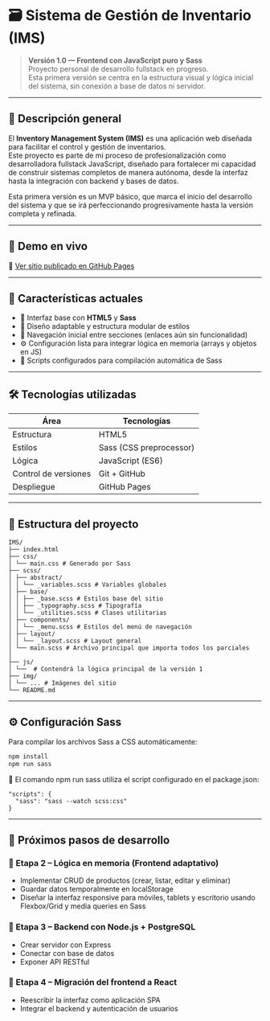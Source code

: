 # 🗃️ Sistema de Gestión de Inventario (IMS)

> **Versión 1.0 — Frontend con JavaScript puro y Sass**  
> Proyecto personal de desarrollo fullstack en progreso.  
> Esta primera versión se centra en la estructura visual y lógica inicial del sistema, sin conexión a base de datos ni servidor.

---

## 🧠 **Descripción general**

El **Inventory Management System (IMS)** es una aplicación web diseñada para facilitar el control y gestión de inventarios.  
Este proyecto es parte de mi proceso de profesionalización como desarrolladora fullstack JavaScript, diseñado para fortalecer mi capacidad de construir sistemas completos de manera autónoma, desde la interfaz hasta la integración con backend y bases de datos.

Esta primera versión es un MVP básico, que marca el inicio del desarrollo del sistema y que se irá perfeccionando progresivamente hasta la versión completa y refinada.

---

## 🚀 **Demo en vivo**
🔗 [Ver sitio publicado en GitHub Pages](https://nydsanchez.github.io/IMS)

---

## 🧩 **Características actuales**

- 🎨 Interfaz base con **HTML5** y **Sass**
- 📱 Diseño adaptable y estructura modular de estilos
- 🧭 Navegación inicial entre secciones (enlaces aún sin funcionalidad)
- ⚙️ Configuración lista para integrar lógica en memoria (arrays y objetos en JS)
- 🔧 Scripts configurados para compilación automática de Sass

---

## 🛠️ **Tecnologías utilizadas**

| Área | Tecnologías |
|------|--------------|
| Estructura | HTML5 |
| Estilos | Sass (CSS preprocessor) |
| Lógica | JavaScript (ES6) |
| Control de versiones | Git + GitHub |
| Despliegue | GitHub Pages |

---

## 📁 **Estructura del proyecto**
```text
IMS/
├── index.html
├── css/
│ └── main.css # Generado por Sass
├── scss/
│ ├── abstract/
│ │ └── _variables.scss # Variables globales 
│ ├── base/
│ │ ├── _base.scss # Estilos base del sitio
│ │ ├── _typography.scss # Tipografía
│ │ └── _utilities.scss # Clases utilitarias
│ ├── components/
│ │ └── _menu.scss # Estilos del menú de navegación
│ ├── layout/
│ │ └── _layout.scss # Layout general
│ └── main.scss # Archivo principal que importa todos los parciales
│
├── js/
│ └──  # Contendrá la lógica principal de la versión 1
├── img/
│ └── ... # Imágenes del sitio
└── README.md
```
---

## ⚙️ **Configuración Sass**

Para compilar los archivos Sass a CSS automáticamente:

```bash
npm install
npm run sass
```

📘 El comando npm run sass utiliza el script configurado en el package.json:
```
"scripts": {
  "sass": "sass --watch scss:css"
}
```
---
## 🎯 **Próximos pasos de desarrollo**

### 🔹 Etapa 2 – Lógica en memoria (Frontend adaptativo)

- Implementar CRUD de productos (crear, listar, editar y eliminar)
- Guardar datos temporalmente en localStorage
- Diseñar la interfaz responsive para móviles, tablets y escritorio usando Flexbox/Grid y media queries en Sass

### 🔹 Etapa 3 – Backend con Node.js + PostgreSQL

- Crear servidor con Express
- Conectar con base de datos
- Exponer API RESTful

### 🔹 Etapa 4 – Migración del frontend a React

- Reescribir la interfaz como aplicación SPA
- Integrar el backend y autenticación de usuarios
